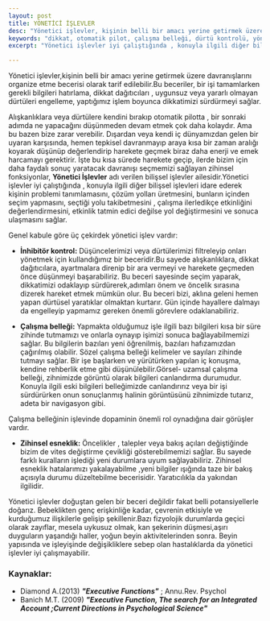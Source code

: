 ```yaml
---
layout: post
title: YÖNETİCİ İŞLEVLER
desc: "Yönetici işlevler, kişinin belli bir amacı yerine getirmek üzere davranışlarını organize etme becerisidir."
keywords: "dikkat, otomatik pilot, çalışma belleği, dürtü kontrolü, yönetici işlevler"
excerpt: "Yönetici işlevler iyi çalıştığında , konuyla ilgili diğer bilişsel işlevleri idare ederek kişinin problemi tanımlamasını, çözüm yolları üretmesini, bunların içinden seçim yapmasını, seçtiği yolu takibetmesini , çalışma ilerledikçe etkinliğini değerlendirmesini, etkinlik tatmin edici değilse yol değiştirmesini ve sonuca ulaşmasını sağlar."

---
```



Yönetici işlevler,kişinin belli bir amacı yerine getirmek üzere davranışlarını organize etme
becerisi olarak tarif edilebilir.Bu beceriler, bir işi tamamlarken gerekli bilgileri hatırlama, dikkat
dağıtıcıları , uygunsuz veya yararlı olmayan dürtüleri engelleme, yaptığımız işlem boyunca
dikkatimizi sürdürmeyi sağlar.

Alışkanlıklara veya dürtülere kendini bırakıp otomatik pilotta , bir sonraki adımda ne
yapacağını düşünmeden devam etmek çok daha kolaydır. Ama bu bazen bize zarar verebilir.
Dışardan veya kendi iç dünyamızdan gelen bir uyaran karşısında, hemen tepkisel
davranmayıp araya kısa bir zaman aralığı koyarak düşünüp değerlendirip harekete geçmek
biraz daha enerji ve emek harcamayı gerektirir. İşte bu kısa sürede harekete geçip, ilerde
bizim için daha faydalı sonuç yaratacak davranışı seçmemizi sağlayan zihinsel fonksiyonlar,
__Yönetici İşlevler__ adı verilen bilişsel işlevler ailesidir.Yönetici işlevler iyi çalıştığında , konuyla
ilgili diğer bilişsel işlevleri idare ederek kişinin problemi tanımlamasını, çözüm yolları
üretmesini, bunların içinden seçim yapmasını, seçtiği yolu takibetmesini , çalışma ilerledikçe
etkinliğini değerlendirmesini, etkinlik tatmin edici değilse yol değiştirmesini ve sonuca
ulaşmasını sağlar.

Genel kabule göre üç çekirdek yönetici işlev vardır:

* __İnhibitör kontrol:__ Düşüncelerimizi veya dürtülerimizi filtreleyip onları yönetmek için
kullandığımız bir beceridir.Bu sayede alışkanlıklara, dikkat dağıtıcılara, ayartmalara direnip
bir ara vermeyi ve harekete geçmeden önce düşünmeyi başarabiliriz. Bu beceri sayesinde
seçim yaparak, dikkatimizi odaklayıp sürdürerek,adımları önem ve öncelik sırasına dizerek
hareket etmek mümkün olur. Bu beceri bizi, aklına geleni hemen yapan dürtüsel yaratıklar
olmaktan kurtarır. Gün içinde hayallere dalmayı da engelleyip yapmamız gereken önemli
görevlere odaklanabiliriz.

* __Çalışma belleği:__ Yapmakta olduğumuz işle ilgili bazı bilgileri kısa bir süre zihinde tutmamızı
ve onlarla oynayıp işimizi sonuca bağlayabilmemizi sağlar. Bu bilgilerin bazıları yeni öğrenilmiş,
bazıları hafızamızdan çağırılmış olabilir. Sözel çalışma belleği kelimeler ve sayıları zihinde
tutmayı sağlar. Bir işe başlarken ve yürütürken yapılan iç konuşma, kendine rehberlik etme
gibi düşünülebilir.Görsel- uzamsal çalışma belleği, zihnimizde görüntü olarak bilgileri
canlandırma durumudur. Konuyla ilgili eski bilgileri belleğimizde canlandırırız veya bir işi
sürdürürken onun sonuçlanmış halinin görüntüsünü zihnimizde tutarız, adeta bir navigasyon
gibi.

Çalışma belleğinin işlevinde dopaminin önemli rol oynadığına dair görüşler vardır.

* __Zihinsel esneklik:__ Öncelikler , talepler veya bakış açıları değiştiğinde bizim de vites
değiştirme çevikliği gösterebilmemizi sağlar. Bu sayede farklı kuralların işlediği yeni durumlara
uyum sağlayabiliriz. Zihinsel esneklik hatalarımızı yakalayabilme ,yeni bilgiler ışığında taze bir
bakış açısıyla durumu düzeltebilme becerisidir. Yaratıcılıkla da yakından ilgilidir.

Yönetici işlevler doğuştan gelen bir beceri değildir fakat belli potansiyellerle doğarız.
Bebeklikten genç erişkinliğe kadar, çevrenin etkisiyle ve kurduğumuz ilişkilerle gelişip
şekillenir.Bazı fizyolojik durumlarda geçici olarak zayıflar, mesela uykusuz olmak, kan şekerinin
düşmesi,aşırı duyguların yaşandığı haller, yoğun beyin aktivitelerinden sonra. Beyin yapısında
ve işleyişinde değişikliklere sebep olan hastalıklarda da yönetici işlevler iyi çalışmayabilir.

### Kaynaklar:

* Diamond A.(2013) ___"Executive Functions"___ ; Annu.Rev. Psychol
* Banich M.T. (2009) ___"Executive Function, The search for an Integrated Account ;Current Directions in Psychological Science"___
